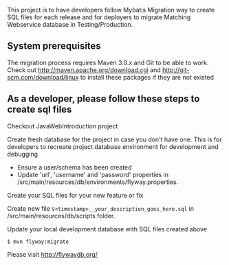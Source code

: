 This project is to have developers follow Mybatis Migration way to create SQL files for each release and
for deployers to migrate Matching Webservice database in Testing/Production.

## System prerequisites

The migration process requires Maven 3.0.x and Git to be able to work.
Check out http://maven.apache.org/download.cgi and http://git-scm.com/download/linux to install these packages if they are not existed

## As a developer, please follow these steps to create sql files

Checkout JavaWebIntroduction project

Create fresh database for the project in case you don't have one. This is for developers to recreate project database environment for development and debugging

* Ensure a user/schema has been created
* Update 'url', 'username' and 'password' properties in /src/main/resources/db/environments/flyway.properties.

Create your SQL files for your new feature or fix

Create new file `V<timestamp>__your_description_goes_here.sql` in /src/main/resources/db/scripts folder.

Update your local development database with SQL files created above

```
$ mvn flyway:migrate
```

Please visit http://flywaydb.org/
